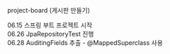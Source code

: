 project-board (게시판 만들기)

06.15 스프링 부트 프로젝트 시작 </br>
06.26 JpaRepositoryTest 진행 </br>
06.28 AuditingFields 추출 - @MappedSuperclass 사용 </br>
